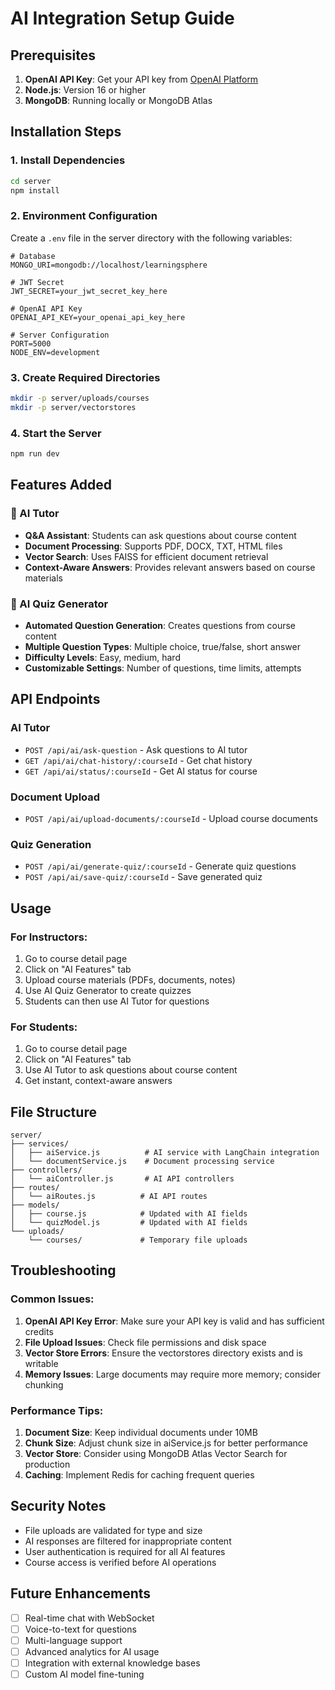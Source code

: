 # AI Integration Setup Guide

## Prerequisites

1. **OpenAI API Key**: Get your API key from [OpenAI Platform](https://platform.openai.com/api-keys)
2. **Node.js**: Version 16 or higher
3. **MongoDB**: Running locally or MongoDB Atlas

## Installation Steps

### 1. Install Dependencies

```bash
cd server
npm install
```

### 2. Environment Configuration

Create a `.env` file in the server directory with the following variables:

```env
# Database
MONGO_URI=mongodb://localhost/learningsphere

# JWT Secret
JWT_SECRET=your_jwt_secret_key_here

# OpenAI API Key
OPENAI_API_KEY=your_openai_api_key_here

# Server Configuration
PORT=5000
NODE_ENV=development
```

### 3. Create Required Directories

```bash
mkdir -p server/uploads/courses
mkdir -p server/vectorstores
```

### 4. Start the Server

```bash
npm run dev
```

## Features Added

### 🤖 AI Tutor
- **Q&A Assistant**: Students can ask questions about course content
- **Document Processing**: Supports PDF, DOCX, TXT, HTML files
- **Vector Search**: Uses FAISS for efficient document retrieval
- **Context-Aware Answers**: Provides relevant answers based on course materials

### 📝 AI Quiz Generator
- **Automated Question Generation**: Creates questions from course content
- **Multiple Question Types**: Multiple choice, true/false, short answer
- **Difficulty Levels**: Easy, medium, hard
- **Customizable Settings**: Number of questions, time limits, attempts

## API Endpoints

### AI Tutor
- `POST /api/ai/ask-question` - Ask questions to AI tutor
- `GET /api/ai/chat-history/:courseId` - Get chat history
- `GET /api/ai/status/:courseId` - Get AI status for course

### Document Upload
- `POST /api/ai/upload-documents/:courseId` - Upload course documents

### Quiz Generation
- `POST /api/ai/generate-quiz/:courseId` - Generate quiz questions
- `POST /api/ai/save-quiz/:courseId` - Save generated quiz

## Usage

### For Instructors:
1. Go to course detail page
2. Click on "AI Features" tab
3. Upload course materials (PDFs, documents, notes)
4. Use AI Quiz Generator to create quizzes
5. Students can then use AI Tutor for questions

### For Students:
1. Go to course detail page
2. Click on "AI Features" tab
3. Use AI Tutor to ask questions about course content
4. Get instant, context-aware answers

## File Structure

```
server/
├── services/
│   ├── aiService.js          # AI service with LangChain integration
│   └── documentService.js    # Document processing service
├── controllers/
│   └── aiController.js       # AI API controllers
├── routes/
│   └── aiRoutes.js          # AI API routes
├── models/
│   ├── course.js            # Updated with AI fields
│   └── quizModel.js         # Updated with AI fields
└── uploads/
    └── courses/             # Temporary file uploads
```

## Troubleshooting

### Common Issues:

1. **OpenAI API Key Error**: Make sure your API key is valid and has sufficient credits
2. **File Upload Issues**: Check file permissions and disk space
3. **Vector Store Errors**: Ensure the vectorstores directory exists and is writable
4. **Memory Issues**: Large documents may require more memory; consider chunking

### Performance Tips:

1. **Document Size**: Keep individual documents under 10MB
2. **Chunk Size**: Adjust chunk size in aiService.js for better performance
3. **Vector Store**: Consider using MongoDB Atlas Vector Search for production
4. **Caching**: Implement Redis for caching frequent queries

## Security Notes

- File uploads are validated for type and size
- AI responses are filtered for inappropriate content
- User authentication is required for all AI features
- Course access is verified before AI operations

## Future Enhancements

- [ ] Real-time chat with WebSocket
- [ ] Voice-to-text for questions
- [ ] Multi-language support
- [ ] Advanced analytics for AI usage
- [ ] Integration with external knowledge bases
- [ ] Custom AI model fine-tuning
